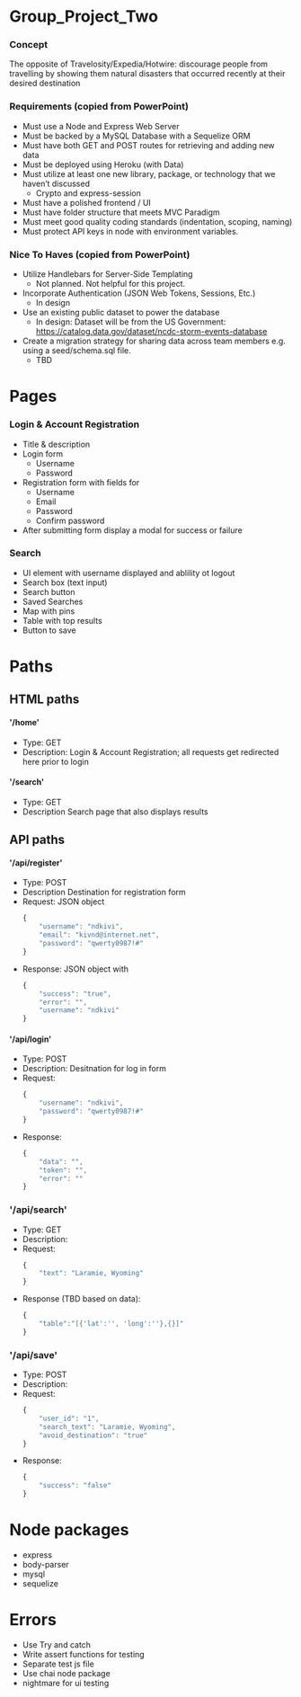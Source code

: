 # Group_Project_Two

### Concept
The opposite of Travelosity/Expedia/Hotwire: discourage people from travelling by showing them natural disasters that occurred recently at their desired destination

### Requirements (copied from PowerPoint)

* Must use a Node and Express Web Server
* Must be backed by a MySQL Database with a Sequelize ORM
* Must have both GET and POST routes for retrieving and adding new data
* Must be deployed using Heroku (with Data)
* Must utilize at least one new library, package, or technology that we haven’t discussed
    * Crypto and express-session
* Must have a polished frontend / UI
* Must have folder structure that meets MVC Paradigm
* Must meet good quality coding standards (indentation, scoping, naming)
* Must protect API keys in node with environment variables.
        
### Nice To Haves (copied from PowerPoint)
* Utilize Handlebars for Server-Side Templating
    * Not planned.  Not helpful for this project.
* Incorporate Authentication (JSON Web Tokens, Sessions, Etc.)
    * In design
* Use an existing public dataset to power the database
    * In design: Dataset will be from the US Government: https://catalog.data.gov/dataset/ncdc-storm-events-database
* Create a migration strategy for sharing data across team members e.g. using a seed/schema.sql file.
    * TBD


# Pages

### Login & Account Registration

* Title & description
* Login form
    * Username
    * Password
* Registration form with fields for
    * Username
    * Email
    * Password
    * Confirm password
* After submitting form display a modal for success or failure

### Search

* UI element with username displayed and ablility ot logout
* Search box (text input)
* Search button
* Saved Searches
* Map with pins
* Table with top results
* Button to save

# Paths

## HTML paths

#### '/home'
* Type: GET
* Description: Login & Account Registration; all requests get redirected here prior to login 

#### '/search'
* Type: GET
* Description Search page that also displays results

## API paths

#### '/api/register'
* Type: POST
* Description Destination for registration form
* Request: JSON object
    ```javascript
    {
        "username": "ndkivi",
        "email": "kivnd@internet.net",
        "password": "qwerty0987!#"
    }
    ```
* Response: JSON object with
    ```javascript
    {
        "success": "true",
        "error": "",
        "username": "ndkivi"
    }
    ```

#### '/api/login'
* Type: POST
* Description: Desitnation for log in form
* Request:
    ```javascript
    {
        "username": "ndkivi",
        "password": "qwerty0987!#"
    }
    ```
* Response:
    ```javascript
    {
        "data": "",
        "token": "",
        "error": ""
    }
    ```

### '/api/search'
* Type: GET
* Description: 
* Request:
    ```javascript
    {
        "text": "Laramie, Wyoming"
    }
    ```
* Response (TBD based on data):
    ```javascript
    {
        "table":"[{'lat':'', 'long':''},{}]"
    }
    ```


### '/api/save'
* Type: POST
* Description:
* Request:
    ```javascript
    {
        "user_id": "1",
        "search_text": "Laramie, Wyoming",
        "avoid_destination": "true"
    }
    ```
* Response:
    ```javascript
    {
        "success": "false"
    }
    ```

# Node packages

* express
* body-parser
* mysql
* sequelize


# Errors

* Use Try and catch
* Write assert functions for testing
* Separate test js file
* Use chai node package
* nightmare for ui testing
